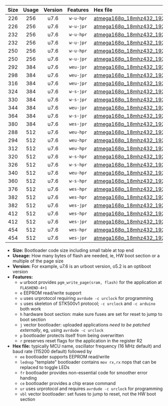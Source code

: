 |Size|Usage|Version|Features|Hex file|
|:-:|:-:|:-:|:-:|:--|
|226|256|u7.6|`w-u-hpr`|[atmega168p_18mhz432_19200bps_ur.hex](https://raw.githubusercontent.com/stefanrueger/urboot/main//atmega168p_18mhz432_19200bps_ur.hex)|
|226|256|u7.6|`w-u-jpr`|[atmega168p_18mhz432_19200bps_ur_vbl.hex](https://raw.githubusercontent.com/stefanrueger/urboot/main//atmega168p_18mhz432_19200bps_ur_vbl.hex)|
|232|256|u7.6|`w-u-hpr`|[atmega168p_18mhz432_19200bps_lednop_ur.hex](https://raw.githubusercontent.com/stefanrueger/urboot/main//atmega168p_18mhz432_19200bps_lednop_ur.hex)|
|232|256|u7.6|`w-u-jpr`|[atmega168p_18mhz432_19200bps_lednop_ur_vbl.hex](https://raw.githubusercontent.com/stefanrueger/urboot/main//atmega168p_18mhz432_19200bps_lednop_ur_vbl.hex)|
|250|256|u7.6|`w-u-hpr`|[atmega168p_18mhz432_19200bps_lednop_fr_ur.hex](https://raw.githubusercontent.com/stefanrueger/urboot/main//atmega168p_18mhz432_19200bps_lednop_fr_ur.hex)|
|250|256|u7.6|`w-u-jpr`|[atmega168p_18mhz432_19200bps_lednop_fr_ur_vbl.hex](https://raw.githubusercontent.com/stefanrueger/urboot/main//atmega168p_18mhz432_19200bps_lednop_fr_ur_vbl.hex)|
|292|384|u7.6|`weu-jpr`|[atmega168p_18mhz432_19200bps_ee_ur_vbl.hex](https://raw.githubusercontent.com/stefanrueger/urboot/main//atmega168p_18mhz432_19200bps_ee_ur_vbl.hex)|
|298|384|u7.6|`weu-jpr`|[atmega168p_18mhz432_19200bps_ee_lednop_ur_vbl.hex](https://raw.githubusercontent.com/stefanrueger/urboot/main//atmega168p_18mhz432_19200bps_ee_lednop_ur_vbl.hex)|
|316|384|u7.6|`weu-jpr`|[atmega168p_18mhz432_19200bps_ee_lednop_fr_ur_vbl.hex](https://raw.githubusercontent.com/stefanrueger/urboot/main//atmega168p_18mhz432_19200bps_ee_lednop_fr_ur_vbl.hex)|
|324|384|u7.6|`w-s-jpr`|[atmega168p_18mhz432_19200bps_vbl.hex](https://raw.githubusercontent.com/stefanrueger/urboot/main//atmega168p_18mhz432_19200bps_vbl.hex)|
|330|384|u7.6|`w-s-jpr`|[atmega168p_18mhz432_19200bps_lednop_vbl.hex](https://raw.githubusercontent.com/stefanrueger/urboot/main//atmega168p_18mhz432_19200bps_lednop_vbl.hex)|
|344|384|u7.6|`weu-jpr`|[atmega168p_18mhz432_19200bps_ee_lednop_fr_ce_ur_vbl.hex](https://raw.githubusercontent.com/stefanrueger/urboot/main//atmega168p_18mhz432_19200bps_ee_lednop_fr_ce_ur_vbl.hex)|
|364|384|u7.6|`w-s-jpr`|[atmega168p_18mhz432_19200bps_lednop_fr_vbl.hex](https://raw.githubusercontent.com/stefanrueger/urboot/main//atmega168p_18mhz432_19200bps_lednop_fr_vbl.hex)|
|380|384|u7.6|`wes-jpr`|[atmega168p_18mhz432_19200bps_ee_vbl.hex](https://raw.githubusercontent.com/stefanrueger/urboot/main//atmega168p_18mhz432_19200bps_ee_vbl.hex)|
|288|512|u7.6|`weu-hpr`|[atmega168p_18mhz432_19200bps_ee_ur.hex](https://raw.githubusercontent.com/stefanrueger/urboot/main//atmega168p_18mhz432_19200bps_ee_ur.hex)|
|294|512|u7.6|`weu-hpr`|[atmega168p_18mhz432_19200bps_ee_lednop_ur.hex](https://raw.githubusercontent.com/stefanrueger/urboot/main//atmega168p_18mhz432_19200bps_ee_lednop_ur.hex)|
|312|512|u7.6|`weu-hpr`|[atmega168p_18mhz432_19200bps_ee_lednop_fr_ur.hex](https://raw.githubusercontent.com/stefanrueger/urboot/main//atmega168p_18mhz432_19200bps_ee_lednop_fr_ur.hex)|
|320|512|u7.6|`w-s-hpr`|[atmega168p_18mhz432_19200bps.hex](https://raw.githubusercontent.com/stefanrueger/urboot/main//atmega168p_18mhz432_19200bps.hex)|
|326|512|u7.6|`w-s-hpr`|[atmega168p_18mhz432_19200bps_lednop.hex](https://raw.githubusercontent.com/stefanrueger/urboot/main//atmega168p_18mhz432_19200bps_lednop.hex)|
|340|512|u7.6|`weu-hpr`|[atmega168p_18mhz432_19200bps_ee_lednop_fr_ce_ur.hex](https://raw.githubusercontent.com/stefanrueger/urboot/main//atmega168p_18mhz432_19200bps_ee_lednop_fr_ce_ur.hex)|
|360|512|u7.6|`w-s-hpr`|[atmega168p_18mhz432_19200bps_lednop_fr.hex](https://raw.githubusercontent.com/stefanrueger/urboot/main//atmega168p_18mhz432_19200bps_lednop_fr.hex)|
|376|512|u7.6|`wes-hpr`|[atmega168p_18mhz432_19200bps_ee.hex](https://raw.githubusercontent.com/stefanrueger/urboot/main//atmega168p_18mhz432_19200bps_ee.hex)|
|382|512|u7.6|`wes-hpr`|[atmega168p_18mhz432_19200bps_ee_lednop.hex](https://raw.githubusercontent.com/stefanrueger/urboot/main//atmega168p_18mhz432_19200bps_ee_lednop.hex)|
|382|512|u7.6|`wes-jpr`|[atmega168p_18mhz432_19200bps_ee_lednop_vbl.hex](https://raw.githubusercontent.com/stefanrueger/urboot/main//atmega168p_18mhz432_19200bps_ee_lednop_vbl.hex)|
|412|512|u7.6|`wes-hpr`|[atmega168p_18mhz432_19200bps_ee_lednop_fr.hex](https://raw.githubusercontent.com/stefanrueger/urboot/main//atmega168p_18mhz432_19200bps_ee_lednop_fr.hex)|
|412|512|u7.6|`wes-jpr`|[atmega168p_18mhz432_19200bps_ee_lednop_fr_vbl.hex](https://raw.githubusercontent.com/stefanrueger/urboot/main//atmega168p_18mhz432_19200bps_ee_lednop_fr_vbl.hex)|
|454|512|u7.6|`wes-hpr`|[atmega168p_18mhz432_19200bps_ee_lednop_fr_ce.hex](https://raw.githubusercontent.com/stefanrueger/urboot/main//atmega168p_18mhz432_19200bps_ee_lednop_fr_ce.hex)|
|454|512|u7.6|`wes-jpr`|[atmega168p_18mhz432_19200bps_ee_lednop_fr_ce_vbl.hex](https://raw.githubusercontent.com/stefanrueger/urboot/main//atmega168p_18mhz432_19200bps_ee_lednop_fr_ce_vbl.hex)|

- **Size:** Bootloader code size including small table at top end
- **Useage:** How many bytes of flash are needed, ie, HW boot section or a multiple of the page size
- **Version:** For example, u7.6 is an urboot version, o5.2 is an optiboot version
- **Features:**
  + `w` urboot provides `pgm_write_page(sram, flash)` for the application at `FLASHEND-4+1`
  + `e` EEPROM read/write support
  + `u` uses urprotocol requiring `avrdude -c urclock` for programming
  + `s` uses skeleton of STK500v1 protocol; `-c urclock` and `-c arduino` both work
  + `h` hardware boot section: make sure fuses are set for reset to jump to boot section
  + `j` vector bootloader: uploaded applications *need to be patched externally*, eg, using `avrdude -c urclock`
  + `p` bootloader protects itself from being overwritten
  + `r` preserves reset flags for the application in the register R2
- **Hex file:** typically MCU name, oscillator frequency (16 MHz default) and baud rate (115200 default) followed by
  + `ee` bootloader supports EEPROM read/write
  + `lednop` "template" bootloader contains `mov rx,rx` nops that can be replaced to toggle LEDs
  + `fr` bootloader provides non-essential code for smoother error handing
  + `ce` bootloader provides a chip erase command
  + `ur` uses urprotocol and requires `avrdude -c urclock` for programming
  + `vbl` vector bootloader: set fuses to jump to reset, not the HW boot section
